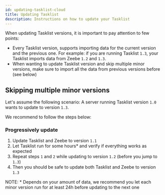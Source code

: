 ```yaml
---
id: updating-tasklist-cloud
title: Updating Tasklist
description: Instructions on how to update your Tasklist
---
```


When updating Tasklist versions, it is important to pay attention to few points:

* Every Tasklist version, supports importing data for the current version and the previous one. For example: if you are running Tasklist `1.3`, your Tasklist imports data from Zeebe `1.2` and `1.3`.
* When wanting to update Tasklist version and skip multiple minor versions, make sure to import all the data from previous versions before (see below)


## Skipping multiple minor versions

Let's assume the following scenario:
A server running Tasklist version `1.0` wants to update to version `1.3`.

We recommend to follow the steps below:

### Progressively update

1. Update Tasklist and Zeebe to version `1.1`
2. Let Tasklist run for some hours* and verify if everything works as expected
3. Repeat steps `1` and `2` while updating to version `1.2` (before you jump to `1.3`)
4. Then you should be safe to update both Tasklist and Zeebe to version `1.3`

NOTE: * Depends on your amount of data, we recommend you let each minor version run for at least 24h before updating to the next one